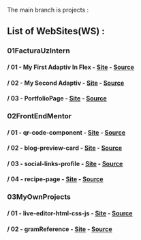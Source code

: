 The main branch is projects : 

## List of WebSites(WS) :
### 01FacturaUzIntern
#### / 01 - My First Adaptiv In Flex - [Site](https://bobov1190.github.io/everythingWS/01FacturaUzIntern/01%20-%20My%20First%20Adaptiv%20In%20Flex) - [Source](https://github.com/bobov1190/everythingWS/tree/projects/01FacturaUzIntern/01%20-%20My%20First%20Adaptiv%20In%20Flex)
#### / 02 - My Second Adaptiv - [Site](https://bobov1190.github.io/everythingWS/01FacturaUzIntern/02%20-%20My%20Second%20Adaptiv/Source) - [Source](https://github.com/bobov1190/everythingWS/tree/projects/01FacturaUzIntern/02%20-%20My%20Second%20Adaptiv)
#### / 03 - PortfolioPage - [Site](https://bobov1190.github.io/everythingWS/01FacturaUzIntern/03%20-%20PortfolioPage) - [Source](https://github.com/bobov1190/everythingWS/tree/projects/01FacturaUzIntern/03%20-%20PortfolioPage)

### 02FrontEndMentor
#### / 01 - qr-code-component - [Site](https://bobov1190.github.io/everythingWS/02FrontEndMentor/01%20-%20qr-code-component) - [Source](https://github.com/bobov1190/everythingWS/tree/projects/02FrontEndMentor/01%20-%20qr-code-component)
#### / 02 - blog-preview-card - [Site](https://bobov1190.github.io/everythingWS/02FrontEndMentor/02%20-%20blog-preview-card) - [Source](https://github.com/bobov1190/everythingWS/tree/projects/02FrontEndMentor/02%20-%20blog-preview-card)
#### / 03 - social-links-profile - [Site](https://bobov1190.github.io/everythingWS/02FrontEndMentor/03%20-%20social-links-profile) - [Source](https://github.com/bobov1190/everythingWS/tree/projects/02FrontEndMentor/03%20-%20social-links-profile)
#### / 04 - recipe-page - [Site](https://bobov1190.github.io/everythingWS/02FrontEndMentor/04%20-%20recipe-page) - [Source](https://github.com/bobov1190/everythingWS/tree/projects/02FrontEndMentor/04%20-%20recipe-page)

### 03MyOwnProjects
#### / 01 - live-editor-html-css-js - [Site](https://bobov1190.github.io/everythingWS/03MyOwnProjects/01%20-%20live-editor-html-css-js) - [Source](https://github.com/bobov1190/everythingWS/tree/projects/03MyOwnProjects/01%20-%20live-editor-html-css-js)
#### / 02 - gramReference - [Site](https://bobov1190.github.io/everythingWS/03MyOwnProjects/02%20-%20gramReference) - [Source](https://github.com/bobov1190/everythingWS/tree/projects/03MyOwnProjects/02%20-%20gramReference)
